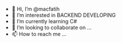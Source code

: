 - 👋 Hi, I’m @macfatih
- 👀 I’m interested in BACKEND DEVELOPING
- 🌱 I’m currently learning C# 
- 💞️ I’m looking to collaborate on ...
- 📫 How to reach me ...

<!---
macfatih/macfatih is a ✨ special ✨ repository because its `README.md` (this file) appears on your GitHub profile.
You can click the Preview link to take a look at your changes.
--->

